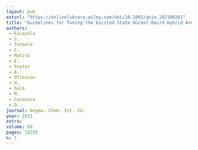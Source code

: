 ```yaml
---
layout: pub
exturl: "https://onlinelibrary.wiley.com/doi/10.1002/anie.202100261"
title: "Guidelines for Tuning the Excited State Hückel‐Baird Hybrid Aromatic Character of Pro‐Aromatic Quinoidal Compounds"
authors:
 - Escayola
 - S.
 - Tonnelé
 - C.
 - Matito
 - E.
 - Poater
 - A.
 - Ottosson
 - H.
 - Solà
 - M.
 - Casanova
 - D.
journal: Angew. Chem. Int. Ed.
year: 2021
extra: 
volume: 60
pages: 10255
n: 1
---
```

